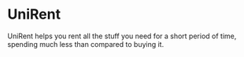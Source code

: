 # UniRent
UniRent helps you rent all the stuff you need for a short period of time, spending much less than compared to buying it.
